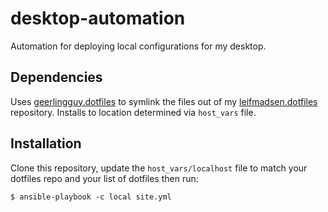 # desktop-automation
Automation for deploying local configurations for my desktop.

## Dependencies
Uses [geerlingguy.dotfiles](http://github.com/geerlingguy/ansible-role-dotfiles) to symlink the files out of my [leifmadsen.dotfiles](http://github.com/leifmadsen/dotfiles) repository. Installs to location determined via `host_vars` file.

## Installation
Clone this repository, update the `host_vars/localhost` file to match your dotfiles repo and your list of dotfiles then run:

    $ ansible-playbook -c local site.yml